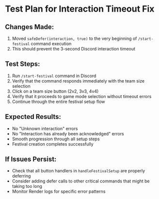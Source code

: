 # Test Plan for Interaction Timeout Fix

## Changes Made:
1. Moved `safeDefer(interaction, true)` to the very beginning of `/start-festival` command execution
2. This should prevent the 3-second Discord interaction timeout

## Test Steps:
1. Run `/start-festival` command in Discord
2. Verify that the command responds immediately with the team size selection
3. Click on a team size button (2v2, 3v3, 4v4)
4. Verify that it proceeds to game mode selection without timeout errors
5. Continue through the entire festival setup flow

## Expected Results:
- No "Unknown interaction" errors
- No "Interaction has already been acknowledged" errors  
- Smooth progression through all setup steps
- Festival creation completes successfully

## If Issues Persist:
- Check that all button handlers in `handleFestivalSetup` are properly deferring
- Consider adding defer calls to other critical commands that might be taking too long
- Monitor Render logs for specific error patterns
